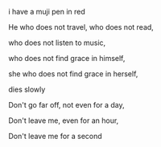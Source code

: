 
i have a muji pen in red 


He who does not travel, who does not read,

who does not listen to music,

who does not find grace in himself,

she who does not find grace in herself,

dies slowly


Don't go far off, not even for a day,

Don't leave me, even for an hour,

Don't leave me for a second

